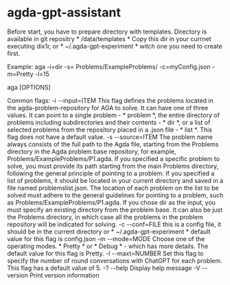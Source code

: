 # agda-gpt-assistant

Before start, you have to prepare directory with templates. Directory is
available in git repositry * /data/templates *  Copy this dir in your currnet
executing dix1r, or * ~/.agda-gpt-experiment * witch one you need to create
first.

Example: aga -i=dir -s= Problems/ExampleProblems/ -c=myConfig.json -m=Pretty
-l=15

aga [OPTIONS]

Common flags:
  -i --input=ITEM   This flag defines the problems located in the
                    agda-problem-repository for AGA to solve. It can have one
                    of three values. It can point to a single problem - *
                    problem *, the entire directory of problems including
                    subdirectories and their contents - * dir *, or a list of
                    selected problems from the repository placed in a .json
                    file - * list *. This flag does not have a default value.
  -s --source=ITEM  The problem name always consists of the full path to the
                    Agda file, starting from the Problems directory in the Agda
                    problem base repository, for example,
                    Problems/ExampleProblems/P1.agda.
                    If you specified a specific problem to solve, you must
                    provide its path starting from the main Problems directory,
                    following the general principle of pointing to a problem.
                    If you specified a list of problems, it should be located
                    in your current directory and saved in a file named
                    problemslist.json. The location of each problem on the list
                    to be solved must adhere to the general guidelines for
                    pointing to a problem, such as
                    Problems/ExampleProblems/P1.agda.
                    If you chose dir as the input, you must specify an existing
                    directory from the problem base. It can also be just the
                    Problems directory, in which case all the problems in the
                    problem repository will be indicated for solving.
  -c --conf=FILE    this is a config file, it should be in the current
                    directory or * ~/.agda-gpt-experiment * default value for
                    this flag is config.json
  -m --mode=MODE    Choose one of the operating modes. * Pretty * or
                    * Debug *  - which has more details. The default value for
                    this flag is Pretty.
  -l --maxt=NUMBER  Set this flag to specify the number of round
                    conversations with ChatGPT for each problem. This flag has
                    a default value of 5.
  -? --help         Display help message
  -V --version      Print version information
